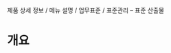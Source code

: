 <!--breadcrumb:제품 상세 정보 / 메뉴 설명 / 업무표준 / 표준관리 – 표준 산출물--><span class="md-breadcrumb">제품 상세 정보 / 메뉴 설명 / 업무표준 / 표준관리 – 표준 산출물</span>
# 개요
